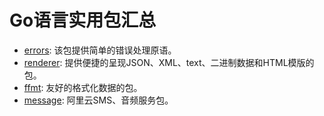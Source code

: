 Go语言实用包汇总
===============================

- [errors](https://github.com/pkg/errors): 该包提供简单的错误处理原语。
- [renderer](https://github.com/unrolled/render): 提供便捷的呈现JSON、XML、text、二进制数据和HTML模版的包。
- [ffmt](https://github.com/go-ffmt/ffmt): 友好的格式化数据的包。
- [message](https://github.com/northbright/aliyun/tree/master/message): 阿里云SMS、音频服务包。
